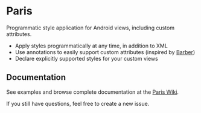 # Paris
Programmatic style application for Android views, including custom attributes.

* Apply styles programmatically at any time, in addition to XML
* Use annotations to easily support custom attributes (inspired by [Barber](https://github.com/hzsweers/barber))
* Declare explicitly supported styles for your custom views

## Documentation

See examples and browse complete documentation at the [Paris Wiki](../../wiki).

If you still have questions, feel free to create a new issue.
